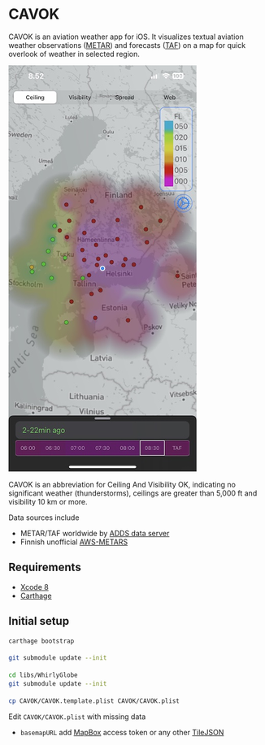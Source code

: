 # CAVOK

CAVOK is an aviation weather app for iOS. It visualizes textual aviation weather observations ([METAR](https://en.wikipedia.org/wiki/METAR)) and forecasts ([TAF](https://en.wikipedia.org/wiki/Terminal_aerodrome_forecast)) on a map for quick overlook of weather in selected region.

![screenshot](https://github.com/skarppi/cavok/raw/master/screenshot.jpg "Screenshot")

CAVOK is an abbreviation for Ceiling And Visibility OK, indicating no significant weather (thunderstorms), ceilings are greater than 5,000 ft and visibility 10 km or more.

Data sources include

* METAR/TAF worldwide by [ADDS data server](https://aviationweather.gov/adds/dataserver)
* Finnish unofficial [AWS-METARS](https://ilmailusaa.fi/info.html#info-location-aws) 

## Requirements

* [Xcode 8](https://developer.apple.com/xcode)
* [Carthage](https://github.com/Carthage/Carthage)

## Initial setup

```sh
carthage bootstrap

git submodule update --init

cd libs/WhirlyGlobe
git submodule update --init

cp CAVOK/CAVOK.template.plist CAVOK/CAVOK.plist
```

Edit `CAVOK/CAVOK.plist` with missing data
* `basemapURL` add [MapBox](https://www.mapbox.com) access token or any other [TileJSON](https://github.com/mapbox/tilejson-spec)
